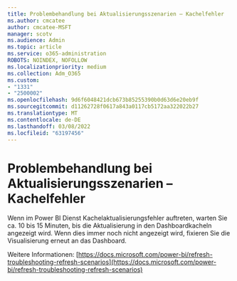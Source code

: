 ```yaml
---
title: Problembehandlung bei Aktualisierungsszenarien – Kachelfehler
ms.author: cmcatee
author: cmcatee-MSFT
manager: scotv
ms.audience: Admin
ms.topic: article
ms.service: o365-administration
ROBOTS: NOINDEX, NOFOLLOW
ms.localizationpriority: medium
ms.collection: Adm_O365
ms.custom:
- "1331"
- "2500002"
ms.openlocfilehash: 9d6f6048421dcb673b85255390b0d63d6e20eb9f
ms.sourcegitcommit: d11262728f0617a843a0117cb5172aa322022b27
ms.translationtype: MT
ms.contentlocale: de-DE
ms.lasthandoff: 03/08/2022
ms.locfileid: "63197456"
---
```

# <a name="troubleshooting-refresh-scenarios---tile-errors"></a>Problembehandlung bei Aktualisierungsszenarien – Kachelfehler

Wenn im Power BI Dienst Kachelaktualisierungsfehler auftreten, warten Sie ca. 10 bis 15 Minuten, bis die Aktualisierung in den Dashboardkacheln angezeigt wird. Wenn dies immer noch nicht angezeigt wird, fixieren Sie die Visualisierung erneut an das Dashboard.

Weitere Informationen: [https://docs.microsoft.com/power-bi/refresh-troubleshooting-refresh-scenarios](https://docs.microsoft.com/power-bi/refresh-troubleshooting-refresh-scenarios)
